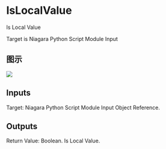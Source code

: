 # IsLocalValue

Is Local Value

Target is Niagara Python Script Module Input

## 图示

![]($-20221218-20473026.png)

## Inputs

Target: Niagara Python Script Module Input Object Reference.  

## Outputs

Return Value: Boolean. Is Local Value.

